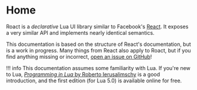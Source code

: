 # Home
Roact is a *declarative* Lua UI library similar to Facebook's [React](https://reactjs.org). It exposes a very similar API and implements nearly identical semantics.

This documentation is based on the structure of React's documentation, but is a work in progress. Many things from React also apply to Roact, but if you find anything missing or incorrect, [open an issue on GitHub](https://github.com/Roblox/roact/issues)!

!!! info
	This documentation assumes some familiarity with Lua. If you're new to Lua, [*Programming in Lua* by Roberto Ierusalimschy](https://www.lua.org/pil/) is a good introduction, and the first edition (for Lua 5.0) is available online for free.
